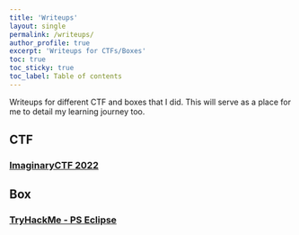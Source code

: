 ```yaml
---
title: 'Writeups'
layout: single
permalink: /writeups/
author_profile: true
excerpt: 'Writeups for CTFs/Boxes'
toc: true
toc_sticky: true
toc_label: Table of contents
---
```


Writeups for different CTF and boxes that I did. This will serve as a place for me to detail my learning journey too.

## CTF

### [ImaginaryCTF 2022](/writeups/imaginaryctf2022)

## Box

### [TryHackMe - PS Eclipse](/writeups/thmPSEclipse)
